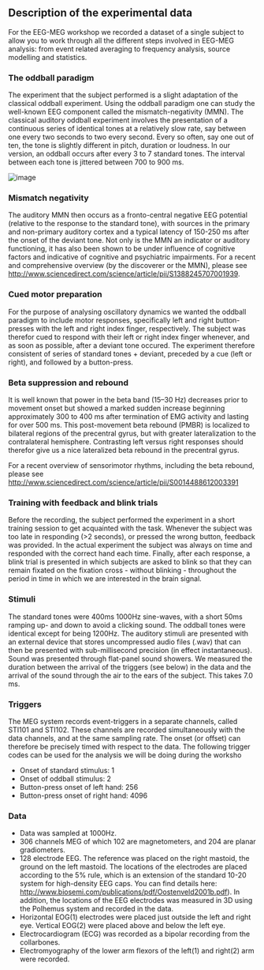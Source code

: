 ## Description of the experimental data

For the EEG-MEG workshop we recorded a dataset of a single subject to allow you to work through all the different steps involved in EEG-MEG analysis: from event related averaging to frequency analysis, source modelling and statistics.

### The oddball paradigm

The experiment that the subject performed is a slight adaptation of the classical oddball experiment. Using the oddball paradigm one can study the well-known EEG component called the mismatch-negativity (MMN). The classical auditory oddball experiment involves the presentation of a continuous series of identical tones at a relatively slow rate, say between one every two seconds to two every second. Every so often, say one out of ten, the tone is slightly different in pitch, duration or loudness.
In our version, an oddball occurs after every 3 to 7 standard tones. The interval between each tone is jittered between 700 to 900 ms.

![image](/static/img/tutorial/natmeg_temp/paradigm.png@600)

### Mismatch negativity

The auditory MMN then occurs as a fronto-central negative EEG potential (relative to the response to the standard tone), with sources in the primary and non-primary auditory cortex and a typical latency of 150-250 ms after the onset of the deviant tone. Not only is the MMN an indicator or auditory functioning, it has also been shown to be under influence of cognitive factors and indicative of cognitive and psychiatric impairments.
For a recent and comprehensive overview (by the discoverer or the MMN), please see http://www.sciencedirect.com/science/article/pii/S1388245707001939.

### Cued motor preparation

For the purpose of analysing oscillatory dynamics we wanted the oddball paradigm to include motor responses, specifically left and right button-presses with the left and right index finger, respectively. The subject was therefor cued to respond with their left or right index finger whenever, and as soon as possible, after a deviant tone occured. The experiment therefore consistent of series of standard tones + deviant, preceded by a cue (left or right), and followed by a button-press.

### Beta suppression and rebound

It is well known that power in the beta band (15–30 Hz) decreases prior to movement onset but showed a marked sudden increase beginning approximately 300 to 400 ms after termination of EMG activity and lasting for over 500 ms. This post-movement beta rebound (PMBR) is localized to bilateral regions of the precentral gyrus, but with greater lateralization to the contralateral hemisphere. Contrasting left versus right responses should therefor give us a nice lateralized beta rebound in the precentral gyrus.

For a recent overview of sensorimotor rhythms, including the beta rebound, please see http://www.sciencedirect.com/science/article/pii/S0014488612003391

### Training with feedback and blink trials

Before the recording, the subject performed the experiment in a short training session to get acquainted with the task. Whenever the subject was too late in responding (>2 seconds), or pressed the wrong button, feedback was provided. In the actual experiment the subject was always on time and responded with the correct hand each time.
Finally, after each response, a blink trial is presented in which subjects are asked to blink so that they can remain fixated on the fixation cross - without blinking - throughout the period in time in which we are interested in the brain signal.

### Stimuli

The standard tones were 400ms 1000Hz sine-waves, with a short 50ms ramping up- and down to avoid a clicking sound. The oddball tones were identical except for being 1200Hz. The auditory stimuli are presented with an external device that stores uncompressed audio files (.wav) that can then be presented with sub-millisecond precision (in effect instantaneous). Sound was presented through flat-panel sound showers. We measured the duration between the arrival of the triggers (see below) in the data and the arrival of the sound through the air to the ears of the subject. This takes 7.0 ms.

### Triggers

The MEG system records event-triggers in a separate channels, called STI101 and STI102. These channels are recorded simultaneously with the data channels, and at the same sampling rate. The onset (or offset) can therefore be precisely timed with respect to the data. The following trigger codes can be used for the analysis we will be doing during the worksho

-  Onset of standard stimulus: 1
-  Onset of oddball stimulus: 2
-  Button-press onset of left hand: 256
-  Button-press onset of right hand: 4096

### Data

-  Data was sampled at 1000Hz.
-  306 channels MEG of which 102 are magnetometers, and 204 are planar gradiometers.
-  128 electrode EEG. The reference was placed on the right mastoid, the ground on the left mastoid. The locations of the electrodes are placed according to the 5% rule, which is an extension of the standard 10-20 system for high-density EEG caps. You can find details here: http://www.biosemi.com/publications/pdf/Oostenveld2001b.pdf). In addition, the locations of the EEG electrodes was measured in 3D using the Polhemus system and recorded in the data.
-  Horizontal EOG(1) electrodes were placed just outside the left and right eye. Vertical EOG(2) were placed above and below the left eye.
-  Electrocardiogram (ECG) was recorded as a bipolar recording from the collarbones.
-  Electromyography of the lower arm flexors of the left(1) and right(2) arm were recorded.
